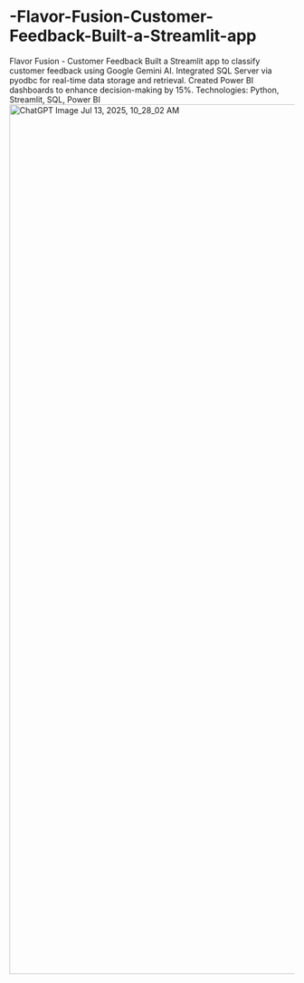 # -Flavor-Fusion-Customer-Feedback-Built-a-Streamlit-app
Flavor Fusion - Customer Feedback Built a Streamlit app to classify customer feedback using Google Gemini AI. Integrated SQL Server via pyodbc for real-time data storage and retrieval. Created Power BI dashboards to enhance decision-making by 15%. Technologies: Python, Streamlit, SQL, Power BI
<img width="1024" height="1536" alt="ChatGPT Image Jul 13, 2025, 10_28_02 AM" src="https://github.com/user-attachments/assets/7d23e998-fa7b-453e-848c-942a1a8ffea5" />
